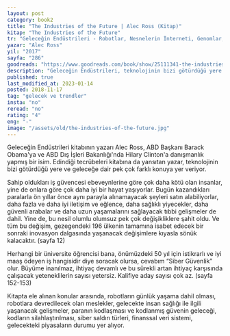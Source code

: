 ```yaml
---
layout: post  
category: book2  
title: "The Industries of the Future | Alec Ross (Kitap)"  
kitap: "The Industries of the Future"  
tr: "Geleceğin Endüstrileri - Robotlar, Nesnelerin İnterneti, Genomlar, Büyük Veri, Dijital Para, Hassas Tarım, Siber Güvenlik"  
yazar: "Alec Ross"  
yil: "2017"  
sayfa: "286"  
goodreads: "https://www.goodreads.com/book/show/25111341-the-industries-of-the-future"
description: "Geleceğin Endüstrileri, teknolojinin bizi götürdüğü yere ve geleceğe dair pek çok farklı konuya yer veriyor."
published: true
last_modified_at: 2023-01-14
posted: 2018-11-17
tag: "gelecek ve trendler"
insta: "no"
reread: "no"
rating: "4"
eng: "-"
image: "/assets/old/the-industries-of-the-future.jpg"
---
```


Geleceğin Endüstrileri kitabının yazarı Alec Ross, ABD Başkanı Barack Obama'ya ve ABD Dış İşleri Bakanlığı'nda Hilary Clinton'a danışmanlık yapmış bir isim. Edindiği tecrübeleri kitabına da yansıtan yazar, teknolojinin bizi götürdüğü yere ve geleceğe dair pek çok farklı konuya yer veriyor.  
  
Sahip oldukları iş güvencesi ebeveynlerine göre çok daha kötü olan insanlar, yine de onlara göre çok daha iyi bir hayat yaşıyorlar. Bugün kazandıkları paralarla ön yıllar önce aynı parayla alınamayacak şeyleri satın alabiliyorlar, daha fazla ve daha iyi iletişim ve eğlence, daha sağlıklı yiyecekler, daha güvenli arabalar ve daha uzun yaşamalarını sağlayacak tıbbi gelişmeler de dahil. Yine de, bu nesil olumlu olumsuz pek çok değişikliklere şahit oldu. Ve tüm bu değişim, gezegendeki 196 ülkenin tamamına isabet edecek bir sonraki inovasyon dalgasında yaşanacak değişimlere kıyasla sönük kalacaktır. (sayfa 12)  
  
Herhangi bir üniversite öğrencisi bana, önümüzdeki 50 yıl için istikrarlı ve iyi maaş ödeyen iş hangisidir diye soracak olursa, cevabım “Siber Güvenlik” olur. Büyüme inanılmaz, ihtiyaç devamlı ve bu sürekli artan ihtiyaç karşısında çalışacak yeteneklilerin sayısı yetersiz. Kalifiye aday sayısı çok az. (sayfa 152-153)  
  
Kitapta ele alınan konular arasında, robotların günlük yaşama dahil olması, robotlara devredilecek olan meslekler, gelecekte insan sağlığı ile ilgili yaşanacak gelişmeler, paranın kodlaşması ve kodlanmış güvenin geleceği, kodların silahlaştırılması, siber saldırı türleri, finanssal veri sistemi, gelecekteki piyasaların durumu yer alıyor.  
